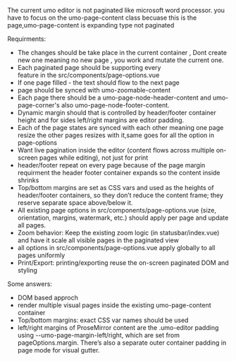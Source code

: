 The current umo editor is not paginated like microsoft word processor. you have to focus on the umo-page-content class becuase this is the page,umo-page-content is expanding type not paginated 

Requirments:
- The changes should be take place in the current container , Dont create new one meaning no new page , you work and mutate the current one.
- Each paginated page should be supporting every      
feature in the src/components/page-options.vue
- If one page filled - the text should flow to the next page 
- page should be synced with umo-zoomable-content
- Each page there should be a umo-page-node-header-content and umo-page-corner's also umo-page-node-footer-content.
- Dynamic margin should that is controlled by header/footer container height and for sides left/right margins are editor padding.
- Each of the page states are synced with each other meaning one page resize the other pages resizes with it,same goes for all the option in page-options
- Want live pagination inside the editor (content flows across multiple on-screen pages while editing), not just for print
- header/footer repeat on every page because of the page margin requirment the header footer container expands so the content inside shrinks
- Top/bottom margins are set as CSS vars and used as the heights of header/footer containers, so they don’t reduce the content frame; they reserve separate space above/below it.
- All existing page options in src/components/page-options.vue (size, orientation, margins, watermark, etc.) should apply per page and update all pages.
- Zoom behavior: Keep the existing zoom logic (in statusbar/index.vue) and have it scale all visible pages in the paginated view
- all options in src/components/page-options.vue apply globally to all pages uniformly
- Print/Export: printing/exporting reuse the on-screen paginated DOM and styling

Some answers:
- DOM based approch
- render multiple visual pages inside the existing umo-page-content container
- Top/bottom margins: exact CSS var names should be used
- left/right margins of ProseMirror content are the .umo-editor padding using --umo-page-margin-left/right, which are set from pageOptions.margin.
There’s also a separate outer container padding in page mode for visual gutter. 